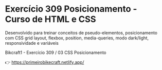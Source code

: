 # Exercício 309 Posicionamento - Curso de HTML e CSS

Desenvolvido para treinar conceitos de pseudo-elementos, posicionamento com CSS grid layout, flexbox, position, media-queries, modo dark/light, responsividade e variáveis

Bikcraft1 - Exercício 309 / 03 CSS Posicionamento

👉 https://primeirobikecraft.netlify.app/

